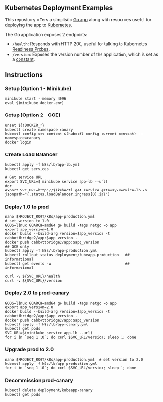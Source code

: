 ## Kubernetes Deployment Examples

This repository offers a simplistic [Go app](app/app.go) along with resources useful for deploying the app to [Kubernetes](https://kubernetes.io).

The Go application exposes 2 endpoints:

 * `/health`: Responds with HTTP 200, useful for talking to Kubernetes [Readiness Probes](https://kubernetes.io/docs/tasks/configure-pod-container/configure-liveness-readiness-probes/).
 * `/version`: Exposes the version number of the application, which is set as a [constant](app/app.go#L8).


## Instructions

### Setup (Option 1 - Minikube)
```
minikube start --memory 4096
eval $(minikube docker-env)
```
### Setup (Option 2 - GCE)
```
unset ${!DOCKER_*}
kubectl create namespace canary
kubectl config set-context $(kubectl config current-context) --namespace=canary
docker login
```
### Create Load Balancer
```
kubectl apply -f k8s/lb/app-lb.yml
kubectl get services

# Get service URL
export SVC_URL=$(minikube service app-lb --url)
#or
export SVC_URL=http://$(kubectl get service gateway-service-lb -o jsonpath="{.status.loadBalancer.ingress[0].ip}")

```

### Deploy 1.0 to prod
```
nano $PROJECT_ROOT/k8s/app-production.yml                                     # set version to 1.0
GOOS=linux GOARCH=amd64 go build -tags netgo -o app
export app_version=1.0
docker build --build-arg version=$app_version -t cabbottbridge2/app:$app_version .
docker push cabbottbridge2/app:$app_version                                          ## GCE only
kubectl apply -f k8s/lb/app-production.yml
kubectl rollout status deployment/kubeapp-production   ## informational
kubectl get events -w                                  ## informational

curl -v ${SVC_URL}/health
curl -v ${SVC_URL}/version
```
### Deploy 2.0 to prod-canary
```
GOOS=linux GOARCH=amd64 go build -tags netgo -o app
export app_version=2.0
docker build --build-arg version=$app_version -t cabbottbridge2/app:$app_version .
docker push cabbottbridge2/app:$app_version
kubectl apply -f k8s/lb/app-canary.yml
kubectl get pods
SVC_URL=$(minikube service app-lb --url)
for i in `seq 1 10`; do curl $SVC_URL/version; sleep 1; done
```
### Upgrade prod to 2.0
```
nano $PROJECT_ROOT/k8s/app-production.yml  # set version to 2.0
kubectl apply -f k8s/lb/app-production.yml
for i in `seq 1 10`; do curl $SVC_URL/version; sleep 1; done
```
### Decommission prod-canary
```
kubectl delete deployment/kubeapp-canary
kubectl get pods
```
